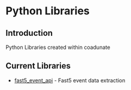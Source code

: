 # Python Libraries

## Introduction

Python Libraries created within coadunate

## Current Libraries
- [fast5_event_api](https://github.com/coadunate/python-libraries/tree/master/fast5_event_api) - Fast5 event data extraction
